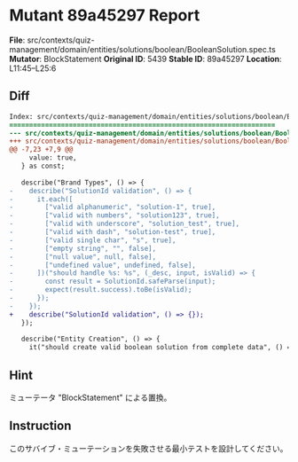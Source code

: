 # Mutant 89a45297 Report

**File**: src/contexts/quiz-management/domain/entities/solutions/boolean/BooleanSolution.spec.ts
**Mutator**: BlockStatement
**Original ID**: 5439
**Stable ID**: 89a45297
**Location**: L11:45–L25:6

## Diff

```diff
Index: src/contexts/quiz-management/domain/entities/solutions/boolean/BooleanSolution.spec.ts
===================================================================
--- src/contexts/quiz-management/domain/entities/solutions/boolean/BooleanSolution.spec.ts	original
+++ src/contexts/quiz-management/domain/entities/solutions/boolean/BooleanSolution.spec.ts	mutated #5439
@@ -7,23 +7,9 @@
     value: true,
   } as const;
 
   describe("Brand Types", () => {
-    describe("SolutionId validation", () => {
-      it.each([
-        ["valid alphanumeric", "solution-1", true],
-        ["valid with numbers", "solution123", true],
-        ["valid with underscore", "solution_test", true],
-        ["valid with dash", "solution-test", true],
-        ["valid single char", "s", true],
-        ["empty string", "", false],
-        ["null value", null, false],
-        ["undefined value", undefined, false],
-      ])("should handle %s: %s", (_desc, input, isValid) => {
-        const result = SolutionId.safeParse(input);
-        expect(result.success).toBe(isValid);
-      });
-    });
+    describe("SolutionId validation", () => {});
   });
 
   describe("Entity Creation", () => {
     it("should create valid boolean solution from complete data", () => {
```

## Hint

ミューテータ "BlockStatement" による置換。

## Instruction

このサバイブ・ミューテーションを失敗させる最小テストを設計してください。
